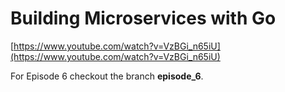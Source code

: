 # Building Microservices with Go

[https://www.youtube.com/watch?v=VzBGi_n65iU](https://www.youtube.com/watch?v=VzBGi_n65iU)

For Episode 6 checkout the branch **episode_6**.
